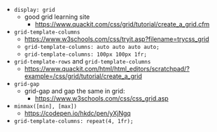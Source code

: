 - `display: grid`
	- good grid learning site
		- https://www.quackit.com/css/grid/tutorial/create_a_grid.cfm
- `grid-template-columns`
	- https://www.w3schools.com/css/tryit.asp?filename=trycss_grid
	- `grid-template-columns: auto auto auto auto;`
	- `grid-template-columns: 100px 100px 1fr;`
- `grid-template-rows` and `grid-template-columns`
	- https://www.quackit.com/html/html_editors/scratchpad/?example=/css/grid/tutorial/create_a_grid 
- `grid-gap`
	- grid-gap and gap the same in grid:
		- https://www.w3schools.com/css/css_grid.asp		
- `minmax([min], [max])`
	- https://codepen.io/hkdc/pen/yXjNgq
- `grid-template-columns: repeat(4, 1fr);`
